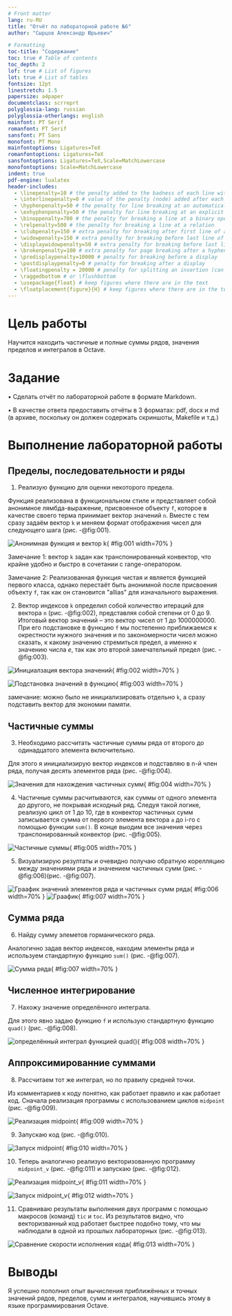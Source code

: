 ```yaml
---
# Front matter
lang: ru-RU
title: "Отчёт по лабораторной работе №6"
author: "Сырцов Александр Юрьевич"

# Formatting
toc-title: "Содержание"
toc: true # Table of contents
toc_depth: 2
lof: true # List of figures
lot: true # List of tables
fontsize: 12pt
linestretch: 1.5
papersize: a4paper
documentclass: scrreprt
polyglossia-lang: russian
polyglossia-otherlangs: english
mainfont: PT Serif
romanfont: PT Serif
sansfont: PT Sans
monofont: PT Mono
mainfontoptions: Ligatures=TeX
romanfontoptions: Ligatures=TeX
sansfontoptions: Ligatures=TeX,Scale=MatchLowercase
monofontoptions: Scale=MatchLowercase
indent: true
pdf-engine: lualatex
header-includes:
  - \linepenalty=10 # the penalty added to the badness of each line within a paragraph (no associated penalty node) Increasing the value makes tex try to have fewer lines in the paragraph.
  - \interlinepenalty=0 # value of the penalty (node) added after each line of a paragraph.
  - \hyphenpenalty=50 # the penalty for line breaking at an automatically inserted hyphen
  - \exhyphenpenalty=50 # the penalty for line breaking at an explicit hyphen
  - \binoppenalty=700 # the penalty for breaking a line at a binary operator
  - \relpenalty=500 # the penalty for breaking a line at a relation
  - \clubpenalty=150 # extra penalty for breaking after first line of a paragraph
  - \widowpenalty=150 # extra penalty for breaking before last line of a paragraph
  - \displaywidowpenalty=50 # extra penalty for breaking before last line before a display math
  - \brokenpenalty=100 # extra penalty for page breaking after a hyphenated line
  - \predisplaypenalty=10000 # penalty for breaking before a display
  - \postdisplaypenalty=0 # penalty for breaking after a display
  - \floatingpenalty = 20000 # penalty for splitting an insertion (can only be split footnote in standard LaTeX)
  - \raggedbottom # or \flushbottom
  - \usepackage{float} # keep figures where there are in the text
  - \floatplacement{figure}{H} # keep figures where there are in the text
---
```


# Цель работы

Научится находить частичные и полные суммы рядов, значения пределов и интегралов в Octave.

# Задание

• Сделать отчёт по лабораторной работе в формате Markdown.

• В качестве ответа предоставить отчёты в 3 форматах: pdf, docx и md (в архиве, поскольку он должен содержать скриншоты, Makefile и т.д.)

# Выполнение лабораторной работы

## Пределы, последовательности и ряды

1. Реализую функцию для оценки некоторого предела.

Функция реализована в функциональном стиле и представляет собой анонимное лямбда-выражение, присвоенное объекту `f`, которое в качестве своего терма принимает вектор значений `n`. Вместе с тем сразу задаём вектор `k` и меняем формат отображения чисел для следующего шага (рис. -@fig:001).

![Анонимная функция и вектор *k*](pictures/pic1.png){ #fig:001 width=70% }

Замечание 1: вектор `k` задан как транспонированный конвектор, что крайне удобно и быстро в сочетании с range-оператором.

Замечание 2: Реализованная функция чистая и является функцией первого класса, однако перестаёт быть анонимной после присвоения объекту `f`, так как он становится "allias" для изначального выражения.

2. Вектор индексов `k` определил собой количество итераций для вектора `n` (рис. -@fig:002), представляя собой степени от 0 до 9. Итоговый вектор значений – это вектор чисел от 1 до 1000000000. При его подстановке в функцию `f` мы постепенно приближаемся к окрестности нужного значения и по закономерности чисел можно сказать, к какому значению стремиться предел, а именно к значению числа *e*, так как это второй замечательный предел (рис. -@fig:003).

![Инициалзация вектора значений](pictures/pic2.png){ #fig:002 width=70% }

![Подстановка значений в функцию](pictures/pic3.png){ #fig:003 width=70% }

замечание: можно было не инициализировать отдельно `k`, а сразу подставить вектор для экономии памяти.

## Частичные суммы

3. Необходимо рассчитать частичные суммы ряда от второго до одинадцатого элемента включительно.

Для этого я инициализирую вектор индексов и подставляю в n-й член ряда, получая десять элементов ряда (рис. -@fig:004).

![Значения для нахождения частичных сумм](pictures/pic4.png){ #fig:004 width=70% }

4. Частичные суммы расчитываются, как суммы от одного элемента до другого, не покрывая исходный ряд. Следуя такой логике, реализую цикл от 1 до 10, где в конвектор частичных сумм записывается сумма от первого элемента вектора `a` до i-го с помощью функции `sum()`. В конце выодим все значения через транспонированный конвектор (рис. -@fig:005).

![Частичные суммы](pictures/pic5.png){ #fig:005 width=70% }

5. Визуализирую резултаты и очевидно получаю обратную корелляцию между значениями ряда и значением частичных сумм (рис. -@fig:006)(рис. -@fig:007).

![Граафик значений элементов ряда и частичных сумм ряда](pictures/pic6.png){ #fig:006 width=70% }
![Граафик](pictures/pic7.png){ #fig:007 width=70% }
## Сумма ряда

6. Найду сумму элеметов горманического ряда.

Аналогично задав вектор индексов, находим элементы ряда и используем стандартную функцию `sum()` (рис. -@fig:007).

![Сумма ряда](pictures/pic7.png){ #fig:007 width=70% }

## Численное интегрирование

7. Нахожу значение определённого интеграла.

Для этого явно задаю функцию `f` и использую стандартную функцию `quad()` (рис. -@fig:008).

![определённый интеграл функцией *quad()*](pictures/pic8.png){ #fig:008 width=70% }

## Аппроксимированние суммами

8. Рассчитаем тот же интеграл, но по правилу средней точки.

Из комментариев к коду понятно, как работает правило и как работает код. Сначала реализация программы с использованием циклов `midpoint` (рис. -@fig:009).

![Реализация *midpoint*](pictures/midpoint1.png){ #fig:009 width=70% }

9. Запускаю код (рис. -@fig:010).

![Запуск *midpoint*](pictures/pic9.png){ #fig:010 width=70% }

10. Теперь аналогично реализую векторизованную программу `midpoint_v` (рис. -@fig:011) и запускаю (рис. -@fig:012).

![Реализация *midpoint_v*](pictures/midpoint2.png){ #fig:011 width=70% }

![Запуск *midpoint_v*](pictures/pic10.png){ #fig:012 width=70% }

11. Сравниваю результаты выполнения двух программ с помощью макросов (команд) `tic` и `toc`. Из результатов видно, что векторизванный код работает быстрее подобно тому, что мы наблюдали в одной из прошлых лабораторных (рис. -@fig:013).

![Сравнение скорости исполнения кода](pictures/pic11.png){ #fig:013 width=70% }

# Выводы

Я успешно пополнил опыт вычисления приближённых и точных значений рядов, пределов, сумм и интегралов, научившись этому в языке программирования Octave.